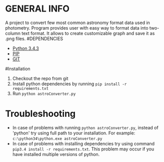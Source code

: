 # GENERAL INFO
A project to convert few most common astronomy format data used in photometry. Program provides user with easy way to format data into two-column text format. It allows to create customizable graph and save it as .png files.
#DEPENDENCIES
* [Python 3.4.3](https://www.python.org/downloads/release/python-343/)
* [PIP](https://pypi.python.org/pypi/pip)
* [GIT](http://git-scm.com/downloads)

#Installation
1. Checkout the repo from git
2. Install python dependencies by running `pip install -r requirements.txt`
3. Run `python astroConverter.py`

# Troubleshooting
* In case of problems with running `python astroConverter.py`, instead of 'python' try using full path to your installation. For example: `c:\python34\python.exe astroConverter.py`
* In case of problems with installing dependencies try using command `pip3.4 install -r requirements.txt`. This problem may occur if you have installed multiple versions of python.
